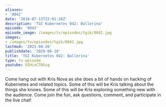 ```yaml
---
aliases:
- '0042'
date: '2018-07-13T22:01:28Z'
description: 'TGI Kubernetes 042: Ballerina'
episode: '0042'
episode_image: /images/tv/episodes/tgik/0042.jpg
images:
- /images/tv/episodes/tgik/0042.jpg
lastmod: '2021-04-20'
publishdate: '2020-08-10'
title: 'TGI Kubernetes 042: Ballerina'
type: tv-episode
youtube: GSHixCT0Gcg
---
```


Come hang out with Kris Nova as she does a bit of hands on hacking of Kubernetes and related topics. Some of this will be Kris talking about the things she knows. Some of this will be Kris exploring something new with the audience. Come join the fun, ask questions, comment, and participate in the live chat!